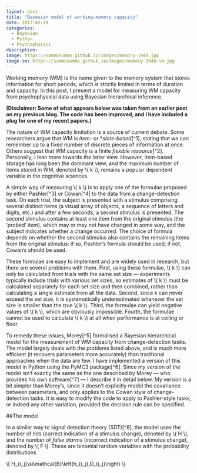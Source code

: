 ```yaml
---
layout: post
title: "Bayesian model of working-memory capacity"
date: 2017-02-19
categories:
  - Bayesian
  - Python
  - Psychophysics
description:
image: https://sammosummo.github.io/images/memory-1948.jpg
image-sm: https://sammosummo.github.io/images/memory-1948-sm.jpg
---
```

Working memory (WM) is the name given to the memory system that stores information for short periods, which is strictly limited in terms of duration and capacity. In this post, I present a model for measuring WM capacity from psychophysical data using Bayesian hierarchical inference.

**(Disclaimer: Some of what appears below was taken from an earlier post on my previous blog. The code has been improved, and I have included a plug for one of my recent papers.)**

The nature of WM capacity limitation is a source of current debate. Some researchers argue that WM is *item-* or **slots-based*[^1], stating that we can remember up to a fixed number of discrete pieces of information at once. Others suggest that WM capacity is a finite *flexible resource*[^2]. Personally, I lean more towards the latter view. However, item-based storage has long been the dominant view, and the maximum number of items stored in WM, denoted by \\( k \\), remains a popular dependent variable in the cognitive sciences.

A simple way of measuring \\( k \\) is to apply one of the formulae proposed by either Pashler[^3] or Cowan[^4] to the data from a change-detection task. On each trial, the subject is presented with a stimulus comprising several distinct items (a visual array of objects, a sequence of letters and digits, etc.) and after a few seconds, a second stimulus is presented. The second stimulus contains at least one item from the original stimulus (the ‘probed’ item), which may or may not have changed in some way, and the subject indicates whether a change occurred. The choice of formula depends on whether the second stimulus also contains the remaining items from the original stimulus: if so, Pashler’s formula should be used; if not, Cowan’s should be used.

These formulae are easy to implement and are widely used in research, but there are several problems with them. First, using these formulae, \\( k \\) can only be calculated from trials with the same set size — experiments typically include trials with various set sizes, so estimates of  \\( k \\) must be calculated separately for each set size and then combined, rather than calculating a single estimate from all the data. Second, since k can never exceed the set size, it is systematically underestimated whenever the set size is smaller than the true  \\( k \\). Third, the formulae can yield negative values of  \\( k \\), which are obviously impossible. Fourth, the formulae cannot be used to calculate  \\( k \\) at all when performance is at ceiling or floor.

To remedy these issues, Morey[^5] formalised a Bayesian hierarchical model for the measurement of WM capacity from change-detection tasks. The model largely deals with the problems listed above, and is much more efficient (it recovers parameters more accurately) than traditional approaches when the data are few. I have implemented a version of this model in Python using the PyMC3 package[^6]. Since my version of the model isn’t exactly the same as the one described by Morey — who provides his own software[^7] — I describe it in detail below. My version is a bit simpler than Morey’s, since it doesn’t explicitly model the covariance between parameters, and only applies to the Cowan style of change-detection tasks. It is easy to modify the code to apply to Pashler-style tasks, or indeed any other variation, provided the decision rule can be specified.

##The model

In a similar way to signal detection theory (SDT)[^8], the model uses the number of *hits* (correct indication of a stimulus change), denoted by \\( H \\), and the number of *false alarms* (incorrect indication of a stimulus change), denoted by \\( F \\). These are binomial random variables with the probability distributions

\\[
H_{i_j}\si\mathcal{B}\left(h_{i_j},D_{i_j}\right)
\\]